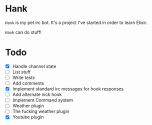 Hank
====

`Hank` is my pet irc bot. It's a project I've started in order to learn Elixir.

`Hank` can do stuff!

Todo
====
- [x] Handle channel state
- [ ] List stuff
- [ ] Write tests
- [ ] Add comments
- [x] Implement standard irc messages for hook responses
- [ ] Add alternate nick hook
- [ ] Implement Command system
- [ ] Weather plugin
- [ ] The fucking weather plugin
- [x] Youtube plugin
